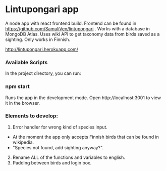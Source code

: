 <h1>Lintupongari app</h1>

A node app with react frontend build. Frontend can be found in https://github.com/SamuliVen/lintupongari .
Works with a database in MongoDB Atlas. Uses wiki API to get taxonomy data from birds saved as a sighting. 
Only works in Finnish.

http://lintupongari.herokuapp.com/

<h3>Available Scripts</h3>
In the project directory, you can run:

<h3>npm start</h3>
Runs the app in the development mode.
Open http://localhost:3001 to view it in the browser.

<h3>Elements to develop:</h3>

1. Error handler for wrong kind of species input.<br/>
- At the moment the app only accepts Finnish birds that can be found in wikipedia.<br/>
- "Species not found, add sighting anyway?".<br/>
2. Rename ALL of the functions and variables to english.<br/>
3. Padding between birds and login box.<br/>
